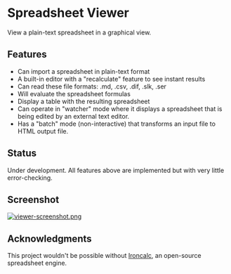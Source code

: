 # Spreadsheet Viewer
View a plain-text spreadsheet in a graphical view. 

## Features
 - Can import a spreadsheet in plain-text format
 - A built-in editor with a "recalculate" feature to see instant results
 - Can read these file formats: .md, .csv, .dif, .slk, .ser
 - Will evaluate the spreadsheet formulas
 - Display a table with the resulting spreadsheet
 - Can operate in "watcher" mode where it displays a spreadsheet that is being edited by an external text editor.
 - Has a "batch" mode (non-interactive) that transforms an input file to HTML output file.

## Status
Under development.  All features above are implemented but with very little error-checking.

## Screenshot
[![viewer-screenshot.png](https://i.postimg.cc/kXKbL9Bt/viewer-screenshot.png)](https://postimg.cc/D8f0b9Q2)

## Acknowledgments
This project wouldn't be possible without [Ironcalc](https://www.ironcalc.com/), an open-source spreadsheet engine.

